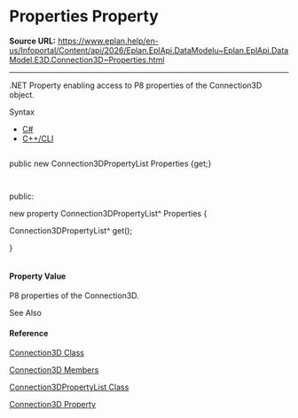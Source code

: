 # Properties Property

**Source URL:** https://www.eplan.help/en-us/Infoportal/Content/api/2026/Eplan.EplApi.DataModelu~Eplan.EplApi.DataModel.E3D.Connection3D~Properties.html

---

.NET Property enabling access to P8 properties of the Connection3D object.

Syntax

- [C#](#i-syntax-CS)
- [C++/CLI](#i-syntax-CPP2005)

```
```
public new Connection3DPropertyList Properties {get;}
```
```

```
```
public:
new property Connection3DPropertyList^ Properties {
   Connection3DPropertyList^ get();
}
```
```

#### Property Value

P8 properties of the Connection3D.



See Also

#### Reference

[Connection3D Class](Eplan.EplApi.DataModelu~Eplan.EplApi.DataModel.E3D.Connection3D.html)
  
[Connection3D Members](Eplan.EplApi.DataModelu~Eplan.EplApi.DataModel.E3D.Connection3D_members.html)
  
[Connection3DPropertyList Class](Eplan.EplApi.DataModelu~Eplan.EplApi.DataModel.E3D.Connection3DPropertyList.html)
  
[Connection3D Property](Eplan.EplApi.DataModelu~Eplan.EplApi.DataModel.Connection~Connection3D.html)